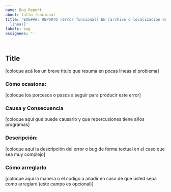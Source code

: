 ```yaml
---
name: Bug Report
about: fallo funcional
title: 'BUG###: REPORTO [error funcional] EN [archivo o localizacion de éste (opt:
  linea)]'
labels: bug
assignees: ''

---
```


## Title
[coloque acá los un breve titulo que resuma en pocas líneas el problema]


### Cómo ocasiona:
[coloque los porcesos o pasos a seguir para producir este error]

### Causa y Consecuencia
[coloque aquí qué  puede causarlo y que repercusiones tiene a/los programas]

### Descripción: 
[coloque aquí la descripción del error o bug de forma textual en el caso que sea muy complejo]

### Cómo arreglarlo
[coloque aquí la manera o el codigo a añadir en caso de que usted sepa como arreglaro (este campo es opcional)]
